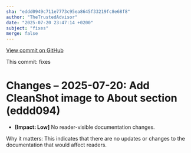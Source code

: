 ```yaml
---
sha: "eddd0949c711e7773c95ea8645f33219fc8e68f8"
author: "TheTrustedAdvisor"
date: "2025-07-20 23:47:14 +0200"
subject: "fixes"
merge: false
---
```


[View commit on GitHub](https://github.com/TheTrustedAdvisor/FabricAdoptionFramework/commit/eddd0949c711e7773c95ea8645f33219fc8e68f8)

This commit: fixes

# Changes – 2025-07-20: Add CleanShot image to About section (eddd094)

- **[Impact: Low]** No reader-visible documentation changes.

Why it matters: This indicates that there are no updates or changes to the documentation that would affect readers.

